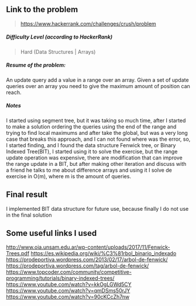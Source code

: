  ## Link to the problem
 
 > https://www.hackerrank.com/challenges/crush/problem
 
 ##### Difficulty Level (according to HackerRank)
 
 > Hard (Data Structures | Arrays)
 
 ##### Resume of the problem:

An update query add a value in a range over an array.
Given a set of update queries over an array you need to give the maximum amount of position can reach. 
 
 ##### Notes
 
 I started using segment tree, but it was taking so much time, after I started to make a solution ordering
 the queries using the end of the range and trying to find local maximums and after take the global, but
 was a very long case that breaks this approach, and I can not found where was the error, so, I started
 finding, and I found the data structure Fenwick tree, or Binary Indexed Tree(BIT), I started using it to
 solve the exercise, but the range update operation was expensive, there are modification that can improve
 the range update in a BIT, but after making other iteration and discuss with a friend he talks to me about
 difference arrays and using it I solve de exercise in O(m), where m is the amount of queries. 


## Final result

I implemented BIT data structure for future use, because finally I do not use in the final solution

## Some useful links I used

http://www.oia.unsam.edu.ar/wp-content/uploads/2017/11/Fenwick-Trees.pdf
https://es.wikipedia.org/wiki/%C3%81rbol_binario_indexado
https://prodeportiva.wordpress.com/2013/02/17/arbol-de-fenwick/
https://prodeportiva.wordpress.com/tag/arbol-de-fenwick/
https://www.topcoder.com/community/competitive-programming/tutorials/binary-indexed-trees/
https://www.youtube.com/watch?v=kkOgLGWd5CY
https://www.youtube.com/watch?v=qmDSms50rJY
https://www.youtube.com/watch?v=90cKCcZh7nw